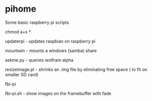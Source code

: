 pihome
======

Some basic raspberry pi scripts

chmod a+x *

updaterpi - updates raspbian on raspberry pi

mountwin - mounts a windows (samba) share 

askme.py - queries wolfram alpha 

resizeimage.pl - shrinks an .img file by eliminating free space ( to fit on smaller SD card)

fbi-pi 

fbi-pi.sh - show images on the framebuffer  with fade
